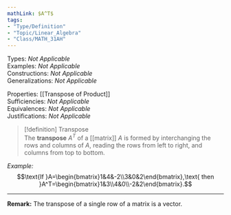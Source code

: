 ```yaml
---  
mathLink: $A^T$  
tags:  
- "Type/Definition"  
- "Topic/Linear_Algebra"  
- "Class/MATH_31AH"  
---  
```

Types: <i>Not Applicable</i>  
Examples: <i>Not Applicable</i>  
Constructions: <i>Not Applicable</i>  
Generalizations: <i>Not Applicable</i>  
  
Properties: [[Transpose of Product]]  
Sufficiencies: <i>Not Applicable</i>  
Equivalences: <i>Not Applicable</i>  
Justifications: <i>Not Applicable</i>  
  
> [!definition] Transpose  
> The **transpose** $A^T$ of a [[matrix]] $A$ is formed by interchanging the rows and columns of $A$, reading the rows from left to right, and columns from top to bottom.  
  
*Example:*  
$$\text{If }A=\begin{bmatrix}1&4&-2\\3&0&2\end{bmatrix},\text{ then }A^T=\begin{bmatrix}1&3\\4&0\\-2&2\end{bmatrix}.$$  
  
---  
  
**Remark:** The transpose of a single row of a matrix is a vector.  

